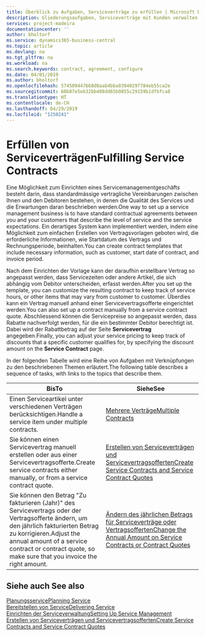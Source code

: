 ```yaml
---
title: Überblick zu Aufgaben, Serviceverträge zu erfüllen | Microsoft Docs
description: Gliederungsaufgaben, Serviceverträge mit Kunden verwalten.
services: project-madeira
documentationcenter: ''
author: bholtorf
ms.service: dynamics365-business-central
ms.topic: article
ms.devlang: na
ms.tgt_pltfrm: na
ms.workload: na
ms.search.keywords: contract, agreement, configure
ms.date: 04/01/2019
ms.author: bholtorf
ms.openlocfilehash: 574509447668d0aab4bba0394029f784eb55ca2e
ms.sourcegitcommit: 60b87e5eb32bb408dd65b9855c29159b1dfbfca8
ms.translationtype: HT
ms.contentlocale: de-CH
ms.lasthandoff: 04/29/2019
ms.locfileid: "1250241"
---
```

# <a name="fulfilling-service-contracts"></a><span data-ttu-id="5b312-103">Erfüllen von Serviceverträgen</span><span class="sxs-lookup"><span data-stu-id="5b312-103">Fulfilling Service Contracts</span></span> 
<span data-ttu-id="5b312-104">Eine Möglichkeit zum Einrichten eines Servicemanagementgeschäfts besteht darin, dass standardmässige vertragliche Vereinbarungen zwischen Ihnen und den Debitoren bestehen, in denen die Qualität des Services und die Erwartungen daran beschrieben werden.</span><span class="sxs-lookup"><span data-stu-id="5b312-104">One way to set up a service management business is to have standard contractual agreements between you and your customers that describe the level of service and the service expectations.</span></span> <span data-ttu-id="5b312-105">Ein derartiges System kann implementiert werden, indem eine Möglichkeit zum einfachen Erstellen von Vertragsvorlagen geboten wird, die erforderliche Informationen, wie Startdatum des Vertrags und Rechnungsperiode, beinhalten.</span><span class="sxs-lookup"><span data-stu-id="5b312-105">You can create contract templates that include necessary information, such as customer, start date of contract, and invoice period.</span></span>  
  
<span data-ttu-id="5b312-106">Nach dem Einrichten der Vorlage kann der daraufhin erstellbare Vertrag so angepasst werden, dass Servicezeiten oder andere Artikel, die sich abhängig vom Debitor unterscheiden, erfasst werden.</span><span class="sxs-lookup"><span data-stu-id="5b312-106">After you set up the template, you can customize the resulting contract to keep track of service hours, or other items that may vary from customer to customer.</span></span> <span data-ttu-id="5b312-107">Überdies kann ein Vertrag manuell anhand einer Servicevertragsofferte eingerichtet werden.</span><span class="sxs-lookup"><span data-stu-id="5b312-107">You can also set up a contract manually from a service contract quote.</span></span> <span data-ttu-id="5b312-108">Abschliessend können die Servicepreise so angepasst werden, dass Rabatte nachverfolgt werden, für die ein bestimmter Debitor berechtigt ist. Dabei wird der Rabattbetrag auf der Seite **Servicevertrag** angegeben.</span><span class="sxs-lookup"><span data-stu-id="5b312-108">Finally, you can adjust your service pricing to keep track of discounts that a specific customer qualifies for, by specifying the discount amount on the **Service Contract** page.</span></span>  

<span data-ttu-id="5b312-109">In der folgenden Tabelle wird eine Reihe von Aufgaben mit Verknüpfungen zu den beschriebenen Themen erläutert.</span><span class="sxs-lookup"><span data-stu-id="5b312-109">The following table describes a sequence of tasks, with links to the topics that describe them.</span></span>   
  
|<span data-ttu-id="5b312-110">**Bis**</span><span class="sxs-lookup"><span data-stu-id="5b312-110">**To**</span></span>|<span data-ttu-id="5b312-111">**Siehe**</span><span class="sxs-lookup"><span data-stu-id="5b312-111">**See**</span></span>|  
|------------|-------------|  
|<span data-ttu-id="5b312-112">Einen Serviceartikel unter verschiedenen Verträgen berücksichtigen.</span><span class="sxs-lookup"><span data-stu-id="5b312-112">Handle a service item under multiple contracts.</span></span> | [<span data-ttu-id="5b312-113">Mehrere Verträge</span><span class="sxs-lookup"><span data-stu-id="5b312-113">Multiple Contracts</span></span>](service-multiple-contracts.md)|  
|<span data-ttu-id="5b312-114">Sie können einen Servicevertrag manuell erstellen oder aus einer Servicevertragsofferte.</span><span class="sxs-lookup"><span data-stu-id="5b312-114">Create service contracts either manually, or from a service contract quote.</span></span>| [<span data-ttu-id="5b312-115">Erstellen von Serviceverträgen und Servicevertragsofferten</span><span class="sxs-lookup"><span data-stu-id="5b312-115">Create Service Contracts and Service Contract Quotes</span></span>](service-how-to-create-service-contracts-and-service-contract-quotes.md)|
|<span data-ttu-id="5b312-116">Sie können den Betrag "Zu fakturieren (Jahr)" des Servicevertrags oder der Vertragsofferte ändern, um den jährlich fakturierten Betrag zu korrigieren.</span><span class="sxs-lookup"><span data-stu-id="5b312-116">Adjust the annual amount of a service contract or contract quote, so make sure that you invoice the right amount.</span></span>|[<span data-ttu-id="5b312-117">Ändern des jährlichen Betrags für Serviceverträge oder Vertragsofferten</span><span class="sxs-lookup"><span data-stu-id="5b312-117">Change the Annual Amount on Service Contracts or Contract Quotes</span></span>](service-how-to-change-the-annual-amount-on-service-contracts-or-contract-quotes.md)|

## <a name="see-also"></a><span data-ttu-id="5b312-118">Siehe auch </span><span class="sxs-lookup"><span data-stu-id="5b312-118">See also</span></span>
[<span data-ttu-id="5b312-119">Planungsservice</span><span class="sxs-lookup"><span data-stu-id="5b312-119">Planning Service</span></span>](service-plan-service.md)  
[<span data-ttu-id="5b312-120">Bereitstellen von Service</span><span class="sxs-lookup"><span data-stu-id="5b312-120">Delivering Service</span></span>](service-deliver-service.md)  
[<span data-ttu-id="5b312-121">Einrichten der Serviceverwaltung</span><span class="sxs-lookup"><span data-stu-id="5b312-121">Setting Up Service Management</span></span>](service-setup-service.md)  
[<span data-ttu-id="5b312-122">Erstellen von Serviceverträgen und Servicevertragsofferten</span><span class="sxs-lookup"><span data-stu-id="5b312-122">Create Service Contracts and Service Contract Quotes</span></span>](service-how-to-create-service-contracts-and-service-contract-quotes.md)  
